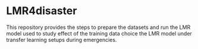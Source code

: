 # LMR4disaster
This repository provides the steps to prepare the datasets and run the LMR model used to study effect of the training data choice the LMR model under transfer learning setups during emergencies.
